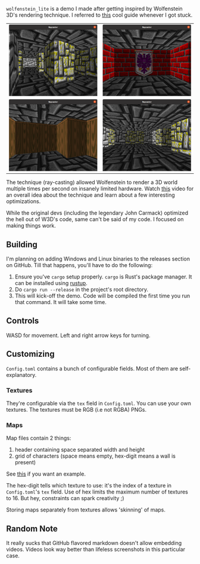 `wolfenstein_lite` is a demo I made after getting inspired by Wolfenstein 3D's rendering technique. I referred to [this](https://lodev.org/cgtutor/raycasting.html) cool guide whenever I got stuck.

|                                              |                                              |
|:--------------------------------------------:|:--------------------------------------------:|
| ![Screenshot 0](screenshots/screenshot0.png) | ![Screenshot 1](screenshots/screenshot1.png) |
| ![Screenshot 2](screenshots/screenshot2.png) | ![Screenshot 3](screenshots/screenshot3.png) |

The technique (ray-casting) allowed Wolfenstein to render a 3D world multiple times per second on insanely limited hardware. Watch [this](https://www.youtube.com/watch?v=eOCQfxRQ2pY) video for an overall idea about the technique and learn about a few interesting optimizations.

While the original devs (including the legendary John Carmack) optimized the hell out of W3D's code, same can't be said of my code. I focused on making things work.

## Building

I'm planning on adding Windows and Linux binaries to the releases section on GitHub. Till that happens, you'll have to do the following:

1. Ensure you've `cargo` setup properly. `cargo` is Rust's package manager. It can be installed using [rustup](https://rustup.rs/).
2. Do `cargo run --release` in the project's root directory.
3. This will kick-off the demo. Code will be compiled the first time you run that command. It will take some time.

## Controls

WASD for movement. Left and right arrow keys for turning.

## Customizing

`Config.toml` contains a bunch of configurable fields. Most of them are self-explanatory.

### Textures

They're configurable via the `tex` field in `Config.toml`. You can use your own textures. The textures must be RGB (i.e not RGBA) PNGs.

### Maps

Map files contain 2 things:

1. header containing space separated width and height
2. grid of characters (space means empty, hex-digit means a wall is present)

See [this](res/map/stronghold.map) if you want an example.

The hex-digit tells which texture to use: it's the index of a texture in `Config.toml`'s `tex` field. Use of hex limits the maximum number of textures to 16. But hey, constraints can spark creativity ;)

Storing maps separately from textures allows 'skinning' of maps.

## Random Note

It really sucks that GitHub flavored markdown doesn't allow embedding videos. Videos look way better than lifeless screenshots in this particular case.
